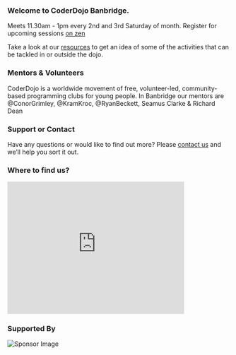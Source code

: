 ### Welcome to CoderDojo Banbridge.
Meets 11.30am - 1pm every 2nd and 3rd Saturday of month. Register for upcoming sessions [on zen](https://zen.coderdojo.com/dojos/gb/community-room-tesco-extra-bridgewater-bt-3-2-4lf/banbridge-co-down-banbridge-enterprise-centre)

Take a look at our [resources](resources/index.md) to get an idea of some of the activities that can be tackled in or outside the dojo.

### Mentors & Volunteers
CoderDojo is a worldwide movement of free, volunteer-led, community-based programming clubs for young people. In Banbridge our mentors are @ConorGrimley, @KramKroc, @RyanBeckett, Seamus Clarke & Richard Dean

### Support or Contact
Have any questions or would like to find out more? Please [contact us](banbridge@coderdojo.com) and we’ll help you sort it out.

### Where to find us?

<iframe src="https://www.google.com/maps/embed?pb=!1m18!1m12!1m3!1d2325.3081807500807!2d-6.294789683653023!3d54.351534980201954!2m3!1f0!2f0!3f0!3m2!1i1024!2i768!4f13.1!3m3!1m2!1s0x4860e6a40e1c81e9%3A0x1f925154dbc8f505!2sBanbridge+Enterprise+Centre!5e0!3m2!1sen!2suk!4v1505063109292" width="400" height="300" frameborder="0" style="border:0" allowfullscreen></iframe>

### Supported By

![Sponsor Image](http://bdelonline.com/wp-content/uploads/2016/10/logo.png)
